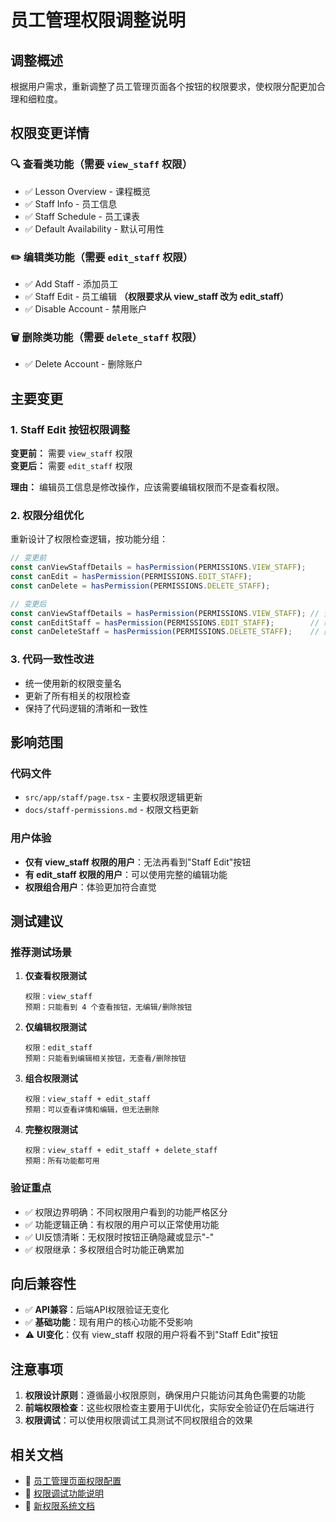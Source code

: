 # 员工管理权限调整说明

## 调整概述

根据用户需求，重新调整了员工管理页面各个按钮的权限要求，使权限分配更加合理和细粒度。

## 权限变更详情

### 🔍 查看类功能（需要 `view_staff` 权限）
- ✅ Lesson Overview - 课程概览
- ✅ Staff Info - 员工信息  
- ✅ Staff Schedule - 员工课表
- ✅ Default Availability - 默认可用性

### ✏️ 编辑类功能（需要 `edit_staff` 权限）
- ✅ Add Staff - 添加员工
- ✅ Staff Edit - 员工编辑 **（权限要求从 view_staff 改为 edit_staff）**
- ✅ Disable Account - 禁用账户

### 🗑️ 删除类功能（需要 `delete_staff` 权限）
- ✅ Delete Account - 删除账户

## 主要变更

### 1. Staff Edit 按钮权限调整
**变更前：** 需要 `view_staff` 权限  
**变更后：** 需要 `edit_staff` 权限

**理由：** 编辑员工信息是修改操作，应该需要编辑权限而不是查看权限。

### 2. 权限分组优化
重新设计了权限检查逻辑，按功能分组：

```typescript
// 变更前
const canViewStaffDetails = hasPermission(PERMISSIONS.VIEW_STAFF);
const canEdit = hasPermission(PERMISSIONS.EDIT_STAFF);
const canDelete = hasPermission(PERMISSIONS.DELETE_STAFF);

// 变更后  
const canViewStaffDetails = hasPermission(PERMISSIONS.VIEW_STAFF); // 查看类功能
const canEditStaff = hasPermission(PERMISSIONS.EDIT_STAFF);        // 编辑类功能
const canDeleteStaff = hasPermission(PERMISSIONS.DELETE_STAFF);    // 删除功能
```

### 3. 代码一致性改进
- 统一使用新的权限变量名
- 更新了所有相关的权限检查
- 保持了代码逻辑的清晰和一致性

## 影响范围

### 代码文件
- `src/app/staff/page.tsx` - 主要权限逻辑更新
- `docs/staff-permissions.md` - 权限文档更新

### 用户体验
- **仅有 view_staff 权限的用户**：无法再看到"Staff Edit"按钮
- **有 edit_staff 权限的用户**：可以使用完整的编辑功能
- **权限组合用户**：体验更加符合直觉

## 测试建议

### 推荐测试场景

1. **仅查看权限测试**
   ```
   权限：view_staff
   预期：只能看到 4 个查看按钮，无编辑/删除按钮
   ```

2. **仅编辑权限测试**  
   ```
   权限：edit_staff
   预期：只能看到编辑相关按钮，无查看/删除按钮
   ```

3. **组合权限测试**
   ```
   权限：view_staff + edit_staff
   预期：可以查看详情和编辑，但无法删除
   ```

4. **完整权限测试**
   ```
   权限：view_staff + edit_staff + delete_staff  
   预期：所有功能都可用
   ```

### 验证重点

- ✅ 权限边界明确：不同权限用户看到的功能严格区分
- ✅ 功能逻辑正确：有权限的用户可以正常使用功能  
- ✅ UI反馈清晰：无权限时按钮正确隐藏或显示"-"
- ✅ 权限继承：多权限组合时功能正确累加

## 向后兼容性

- ✅ **API兼容**：后端API权限验证无变化
- ✅ **基础功能**：现有用户的核心功能不受影响
- ⚠️ **UI变化**：仅有 view_staff 权限的用户将看不到"Staff Edit"按钮

## 注意事项

1. **权限设计原则**：遵循最小权限原则，确保用户只能访问其角色需要的功能
2. **前端权限检查**：这些权限检查主要用于UI优化，实际安全验证仍在后端进行
3. **权限调试**：可以使用权限调试工具测试不同权限组合的效果

## 相关文档

- 📄 [员工管理页面权限配置](./staff-permissions.md)
- 📄 [权限调试功能说明](./permission-debugger.md)
- 📄 [新权限系统文档](./new-permission-system.md) 